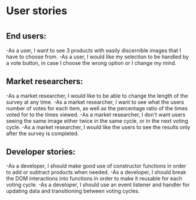 <h1>User stories<h1>

<h2>End users:</h2>
-As a user, I want to see 3 products with easily discernible images that I have to choose from.
-As a user, I would like my selection to be handled by a vote button, in case I choose the wrong option or I change my mind.

<h2>Market researchers:</h2>
-As a market researcher, I would like to be able to change the length of the survey at any time.
-As a market researcher, I want to see what the users number of votes for each item, as well as the percentage ratio of the times voted for to the times viewed.
-As a market researcher, I don't want users seeing the same image either twice in the same cycle, or in the next voting cycle.
-As a market researcher, I would like the users to see the results only after the survey is completed.

<h2>Developer stories:</h2>
-As a developer, I should make good use of constructor functions in order to add or subtract products when needed.
-As a developer, I should break the DOM interactions into functions in order to make it reusable for each voting cycle.
-As a developer, I should use an event listener and handler for updating data and transitioning between voting cycles.
